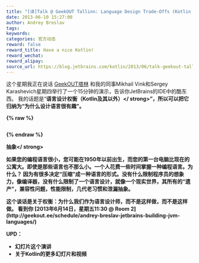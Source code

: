 ```yaml
---
title: "[译]Talk @ GeekOUT Tallinn: Language Design Trade-Offs (Kotlin and Beyond)"
date: 2013-06-10 15:27:00
author: Andrey Breslav
tags:
keywords:
categories: 官方动态
reward: false
reward_title: Have a nice Kotlin!
reward_wechat:
reward_alipay:
source_url: https://blog.jetbrains.com/kotlin/2013/06/talk-geekout-tallinn-language-design-trade-offs-kotlin-and-beyond/
---
```


这个星期我正在说话 [GeekOUT塔林](http://geekout.ee/) 和我的同事Mikhail Vink和Sergey Karashevich星期四举行了一个15分钟的演示，告诉你JetBrains的IDE中的酷东西。
我的话题是“<strong>语言设计权衡（Kotlin及其以外）</ strong>”，所以可以把它归纳为“为什么设计语言很有趣”。

{% raw %}
<p style="text-align: center"><img alt="" class="aligncenter" data-recalc-dims="1" src="https://i0.wp.com/www.b-lay.com/wp-content/uploads/2013/01/finding_balance_news_625x430.jpg?w=350&amp;ssl=1"/> <span id="more-1080"></span></p>
{% endraw %}

<strong>抽象</ strong>
<p>如果您的编程语言很小，您可能在1950年以前出生，而您的第一台电脑比现在的公寓大。即使是那些语言也不那么小。一个人花费一些时间掌握一种编程语言。为什么？</ p>
因为有很多决定“压缩”成一种语言的形式。没有什么限制程序员的想象力，像编译器，没有什么限制了一个语言设计，就像一个现实世界，其所有的“遗产”，兼容性问题，性能限制，几代老习惯和泄漏抽象。</ p>
<p>这个谈话是关于权衡：为什么我们作为语言设计师，而不是这样做，而不是这样做。</ p>
看到你 [2013年6月14日，星期五11:30 @ Room 2](http://geekout.ee/schedule/andrey-breslav-jetbrains-building-jvm-languages/) 



UPD：

* 幻灯片这个演讲
* 关于Kotlin的更多幻灯片和视频

